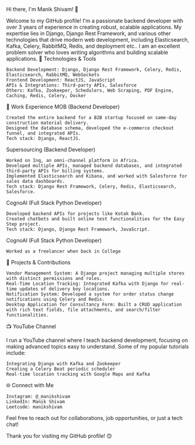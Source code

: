 Hi there, I'm Manik Shivam! 👋

Welcome to my GitHub profile! I'm a passionate backend developer with over 3 years of experience in creating robust, scalable applications. My expertise lies in Django, Django Rest Framework, and various other technologies that drive modern web development, including Elasticsearch, Kafka, Celery, RabbitMQ, Redis, and deployment etc.. I am an excellent problem solver who loves writing algorithms and building scalable applications.
🔧 Technologies & Tools

    Backend Development: Django, Django Rest Framework, Celery, Redis, Elasticsearch, RabbitMQ, WebSockets
    Frontend Development: ReactJS, JavaScript
    APIs & Integrations: Third-party APIs, Salesforce
    Others: Kafka, Zookeeper, Schedulers, Web Scraping, PDF Engine, Caching, Redis, Celery, Docker

💼 Work Experience
MOB (Backend Developer)

    Created the entire backend for a B2B startup focused on same-day construction material delivery.
    Designed the database schema, developed the e-commerce checkout funnel, and integrated APIs.
    Tech stack: Django, ReactJS.

Supersourcing (Backend Developer)

    Worked on Inq, an omni-channel platform in Africa.
    Developed multiple APIs, managed backend databases, and integrated third-party APIs for billing systems.
    Implemented Elasticsearch and Kibana, and worked with Salesforce for sales data dashboards.
    Tech stack: Django Rest Framework, Celery, Redis, Elasticsearch, Salesforce.

CognoAI (Full Stack Python Developer)

    Developed backend APIs for projects like Kotak Bank.
    Created chatbots and built online test functionalities for the Easy Step project.
    Tech stack: Django, Django Rest Framework, JavaScript.

CognoAI (Full Stack Python Developer)

    Worked as a freelancer when back in College

🚀 Projects & Contributions

    Vendor Management System: A Django project managing multiple stores with distinct permissions and roles.
    Real-Time Location Tracking: Integrated Kafka with Django for real-time updates of delivery boy locations.
    Notification System: Developed a system for order status change notifications using Celery and Redis.
    Desktop Application for Consultancy Form: Built a CRUD application with rich text fields, file attachments, and search/filter functionalities.

📺 YouTube Channel

I run a YouTube channel where I teach backend development, focusing on making advanced topics easy to understand. Some of my popular tutorials include:

    Integrating Django with Kafka and Zookeeper
    Creating a Celery Beat periodic scheduler
    Real-time location tracking with Google Maps and Kafka

🌐 Connect with Me

    Instagram: @_manikshivam
    LinkedIn: Manik Shivam
    Leetcode: manikshivam

Feel free to reach out for collaborations, job opportunities, or just a tech chat!

Thank you for visiting my GitHub profile! 😊
